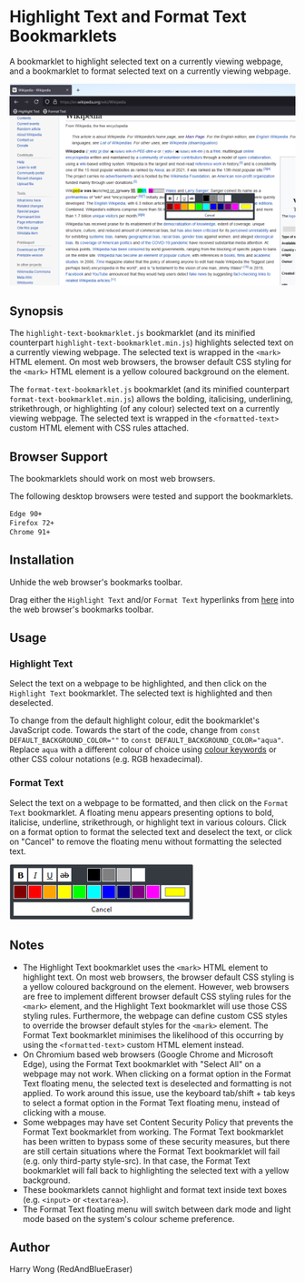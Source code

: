 # Highlight Text and Format Text Bookmarklets
A bookmarklet to highlight selected text on a currently viewing webpage, and a bookmarklet to format selected text on a currently viewing webpage.

<img src="https://github.com/RedAndBlueEraser/highlight-text-bookmarklet/raw/master/demo.png" alt="Image of Highlight Text and Format Text bookmarklets" width="768">

## Synopsis
The `highlight-text-bookmarklet.js` bookmarklet (and its minified counterpart `highlight-text-bookmarklet.min.js`) highlights selected text on a currently viewing webpage. The selected text is wrapped in the `<mark>` HTML element. On most web browsers, the browser default CSS styling for the `<mark>` HTML element is a yellow coloured background on the element.

The `format-text-bookmarklet.js` bookmarklet (and its minified counterpart `format-text-bookmarklet.min.js`) allows the bolding, italicising, underlining, strikethrough, or highlighting (of any colour) selected text on a currently viewing webpage. The selected text is wrapped in the `<formatted-text>` custom HTML element with CSS rules attached.

## Browser Support
The bookmarklets should work on most web browsers.

The following desktop browsers were tested and support the bookmarklets.

    Edge 90+
    Firefox 72+
    Chrome 91+

## Installation
Unhide the web browser's bookmarks toolbar.

Drag either the `Highlight Text` and/or `Format Text` hyperlinks from [here](https://127.0.0.1) into the web browser's bookmarks toolbar.

## Usage

### Highlight Text
Select the text on a webpage to be highlighted, and then click on the `Highlight Text` bookmarklet. The selected text is highlighted and then deselected.

To change from the default highlight colour, edit the bookmarklet's JavaScript code. Towards the start of the code, change from `const DEFAULT_BACKGROUND_COLOR=""` to `const DEFAULT_BACKGROUND_COLOR="aqua"`. Replace `aqua` with a different colour of choice using [colour keywords](https://developer.mozilla.org/en-US/docs/Web/CSS/color_value#color_keywords) or other CSS colour notations (e.g. RGB hexadecimal).

### Format Text
Select the text on a webpage to be formatted, and then click on the `Format Text` bookmarklet. A floating menu appears presenting options to bold, italicise, underline, strikethrough, or highlight text in various colours. Click on a format option to format the selected text and deselect the text, or click on "Cancel" to remove the floating menu without formatting the selected text.

![Image of Format Text bookmarklet](https://github.com/RedAndBlueEraser/highlight-text-bookmarklet/raw/master/ui.png)

## Notes
- The Highlight Text bookmarklet uses the `<mark>` HTML element to highlight text. On most web browsers, the browser default CSS styling is a yellow coloured background on the element. However, web browsers are free to implement different browser default CSS styling rules for the `<mark>` element, and the Highlight Text bookmarklet will use those CSS styling rules. Furthermore, the webpage can define custom CSS styles to override the browser default styles for the `<mark>` element. The Format Text bookmarklet minimises the likelihood of this occurring by using the `<formatted-text>` custom HTML element instead.
- On Chromium based web browsers (Google Chrome and Microsoft Edge), using the Format Text bookmarklet with "Select All" on a webpage may not work. When clicking on a format option in the Format Text floating menu, the selected text is deselected and formatting is not applied. To work around this issue, use the keyboard tab/shift + tab keys to select a format option in the Format Text floating menu, instead of clicking with a mouse.
- Some webpages may have set Content Security Policy that prevents the Format Text bookmarklet from working. The Format Text bookmarklet has been written to bypass some of these security measures, but there are still certain situations where the Format Text bookmarklet will fail (e.g. only third-party style-src). In that case, the Format Text bookmarklet will fall back to highlighting the selected text with a yellow background.
- These bookmarklets cannot highlight and format text inside text boxes (e.g. `<input>` or `<textarea>`).
- The Format Text floating menu will switch between dark mode and light mode based on the system's colour scheme preference.

## Author
Harry Wong (RedAndBlueEraser)
